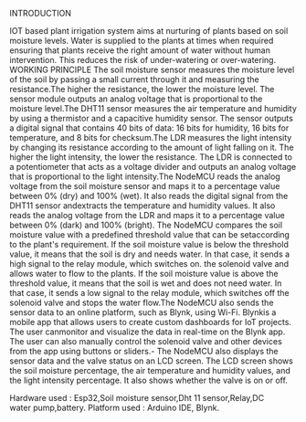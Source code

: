 INTRODUCTION

IOT based plant irrigation system aims at nurturing of plants based on soil moisture levels. Water is supplied to the plants at times when required ensuring that plants receive the right amount of water without human intervention.
This reduces the risk of under-watering or over-watering.
WORKING PRINCIPLE
The soil moisture sensor measures the moisture level of the soil by passing a small current through it and measuring the resistance.The higher the resistance, the lower the moisture level. The sensor
module outputs an analog voltage that is proportional to the moisture level.The DHT11 sensor measures the air temperature and humidity by using a thermistor and a capacitive humidity sensor. The sensor outputs a digital signal that contains 40 bits of data: 16 bits for humidity, 16 bits for temperature, and 8 bits for checksum.The LDR measures the light intensity by changing its resistance according to the amount of light falling on it. The higher the light intensity, the lower the resistance. The LDR is connected to a potentiometer that acts as a voltage divider and outputs an analog voltage that is proportional to the light intensity.The NodeMCU reads the analog voltage from the soil moisture sensor and maps it to a percentage value between 0% (dry) and 100% (wet). It also reads the digital signal from the DHT11 sensor andextracts the temperature and humidity values. It also reads the analog voltage from the LDR and maps it to a percentage value between 0% (dark) and 100% (bright). The NodeMCU compares the soil moisture value with a predefined threshold value that can be setaccording to the plant's requirement. If the soil moisture value is below the threshold value, it means that the soil is dry and needs water. In that case, it sends a high signal to the relay module, which switches on. the solenoid valve and allows water to flow to the plants. If the soil moisture value is above the threshold value, it means that the soil is wet and does not need water. In that case, it sends a low signal to the relay module, which switches off the solenoid valve and stops the water flow.The NodeMCU also sends the sensor data to an online platform, such as Blynk, using Wi-Fi. Blynkis a mobile app that allows users to create custom dashboards for IoT projects. The user canmonitor and visualize the data in real-time on the Blynk app. The user can also manually control the solenoid valve and other devices from the app using buttons or sliders.- The NodeMCU also displays the sensor data and the valve status on an LCD screen. The LCD screen shows the soil moisture percentage, the air temperature and humidity values, and the light intensity percentage. It also shows whether the valve is on or off.

Hardware used : Esp32,Soil moisture sensor,Dht 11 sensor,Relay,DC water pump,battery.
Platform used : Arduino IDE, Blynk.
